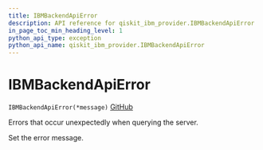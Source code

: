 ```yaml
---
title: IBMBackendApiError
description: API reference for qiskit_ibm_provider.IBMBackendApiError
in_page_toc_min_heading_level: 1
python_api_type: exception
python_api_name: qiskit_ibm_provider.IBMBackendApiError
---
```


# IBMBackendApiError

<span id="qiskit_ibm_provider.IBMBackendApiError" />

`IBMBackendApiError(*message)` [GitHub](https://github.com/qiskit/qiskit-ibm-provider/tree/stable/0.10/qiskit_ibm_provider/exceptions.py "view source code")

Errors that occur unexpectedly when querying the server.

Set the error message.

